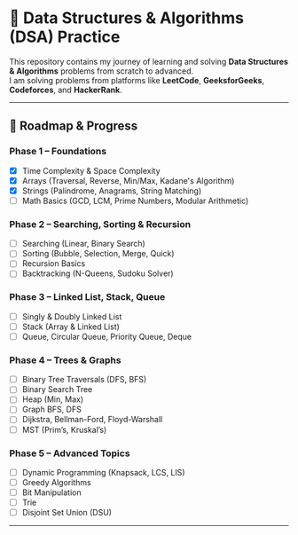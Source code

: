 # 🧮 Data Structures & Algorithms (DSA) Practice

This repository contains my journey of learning and solving **Data Structures & Algorithms** problems from scratch to advanced.  
I am solving problems from platforms like **LeetCode**, **GeeksforGeeks**, **Codeforces**, and **HackerRank**.

---

## 📅 Roadmap & Progress

### **Phase 1 – Foundations**
- [x] Time Complexity & Space Complexity
- [x] Arrays (Traversal, Reverse, Min/Max, Kadane's Algorithm)
- [x] Strings (Palindrome, Anagrams, String Matching)
- [ ] Math Basics (GCD, LCM, Prime Numbers, Modular Arithmetic)

### **Phase 2 – Searching, Sorting & Recursion**
- [ ] Searching (Linear, Binary Search)
- [ ] Sorting (Bubble, Selection, Merge, Quick)
- [ ] Recursion Basics
- [ ] Backtracking (N-Queens, Sudoku Solver)

### **Phase 3 – Linked List, Stack, Queue**
- [ ] Singly & Doubly Linked List
- [ ] Stack (Array & Linked List)
- [ ] Queue, Circular Queue, Priority Queue, Deque

### **Phase 4 – Trees & Graphs**
- [ ] Binary Tree Traversals (DFS, BFS)
- [ ] Binary Search Tree
- [ ] Heap (Min, Max)
- [ ] Graph BFS, DFS
- [ ] Dijkstra, Bellman-Ford, Floyd-Warshall
- [ ] MST (Prim’s, Kruskal’s)

### **Phase 5 – Advanced Topics**
- [ ] Dynamic Programming (Knapsack, LCS, LIS)
- [ ] Greedy Algorithms
- [ ] Bit Manipulation
- [ ] Trie
- [ ] Disjoint Set Union (DSU)

---


